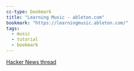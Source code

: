 ```yaml
---
cc-type: bookmark
title: "Learning Music - ableton.com"
bookmark: "https://learningmusic.ableton.com/"
tags:
  - music
  - tutorial
  - bookmark
---
```

[Hacker News thread](https://news.ycombinator.com/item?id=35935796)